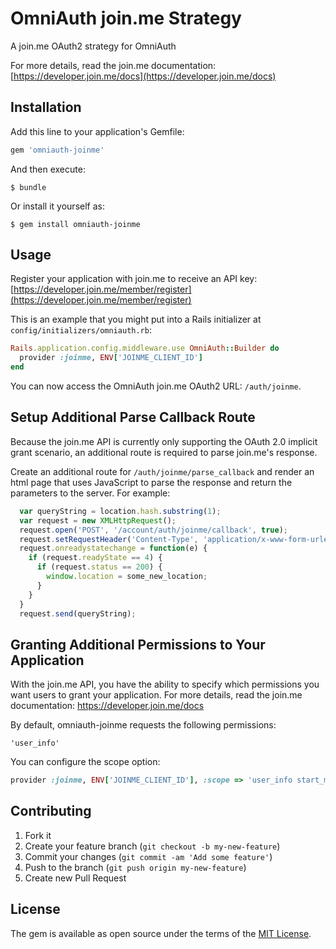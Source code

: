 # OmniAuth join.me Strategy

A join.me OAuth2 strategy for OmniAuth

For more details, read the join.me documentation: [https://developer.join.me/docs](https://developer.join.me/docs)

## Installation

Add this line to your application's Gemfile:

```ruby
gem 'omniauth-joinme'
```

And then execute:

    $ bundle

Or install it yourself as:

    $ gem install omniauth-joinme

## Usage

Register your application with join.me to receive an API key: [https://developer.join.me/member/register](https://developer.join.me/member/register)

This is an example that you might put into a Rails initializer at `config/initializers/omniauth.rb`:

```ruby
Rails.application.config.middleware.use OmniAuth::Builder do
  provider :joinme, ENV['JOINME_CLIENT_ID']
end
```

You can now access the OmniAuth join.me OAuth2 URL: `/auth/joinme`.

## Setup Additional Parse Callback Route

Because the join.me API is currently only supporting the OAuth 2.0 implicit grant scenario, an additional route is required to parse join.me's response.

Create an additional route for `/auth/joinme/parse_callback` and render an html page that uses JavaScript to parse the response and return the parameters to the server.
For example:

```javascript
  var queryString = location.hash.substring(1);
  var request = new XMLHttpRequest();
  request.open('POST', '/account/auth/joinme/callback', true);
  request.setRequestHeader('Content-Type', 'application/x-www-form-urlencoded');
  request.onreadystatechange = function(e) {
    if (request.readyState == 4) {
      if (request.status == 200) {
        window.location = some_new_location;
      }
    }
  }
  request.send(queryString);
```

## Granting Additional Permissions to Your Application

With the join.me API, you have the ability to specify which permissions you want users to grant your application.
For more details, read the join.me documentation: https://developer.join.me/docs

By default, omniauth-joinme requests the following permissions:

    'user_info'

You can configure the scope option:

```ruby
provider :joinme, ENV['JOINME_CLIENT_ID'], :scope => 'user_info start_meeting'
```

## Contributing

1. Fork it
2. Create your feature branch (`git checkout -b my-new-feature`)
3. Commit your changes (`git commit -am 'Add some feature'`)
4. Push to the branch (`git push origin my-new-feature`)
5. Create new Pull Request

## License

The gem is available as open source under the terms of the [MIT License](http://opensource.org/licenses/MIT).

